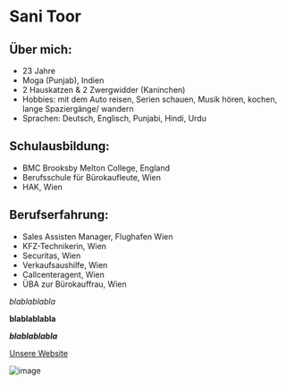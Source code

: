 # Sani Toor
## Über mich:
- 23 Jahre
- Moga (Punjab), Indien
- 2 Hauskatzen & 2 Zwergwidder (Kaninchen)
- Hobbies: mit dem Auto reisen, Serien schauen, Musik hören, kochen, lange Spaziergänge/ wandern
- Sprachen: Deutsch, Englisch, Punjabi, Hindi, Urdu
## Schulausbildung:
- BMC Brooksby Melton College, England
- Berufsschule für Bürokaufleute, Wien
- HAK, Wien
## Berufserfahrung:
- Sales Assisten Manager, Flughafen Wien
- KFZ-Technikerin, Wien
- Securitas, Wien
- Verkaufsaushilfe, Wien
- Callcenteragent, Wien
- ÜBA zur Bürokauffrau, Wien
  
*blablablabla*

**blablablabla**

***blablablabla***

[Unsere Website](https://ec-mentors.github.io/IT-ist-das-was-fuer-mich/participants/Sani-Toor.html#)

![image](https://github.com/ec-mentors/IT-ist-das-was-fuer-mich/assets/164859828/784c6af3-783c-4481-8f13-5f727baabdcd)
